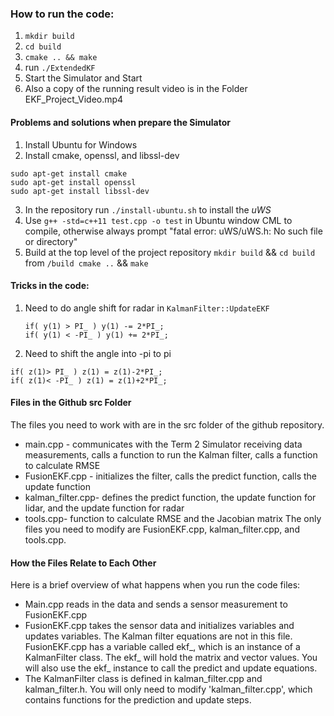 ### How to run the code:
1. `mkdir build`
2. `cd build `
3. `cmake .. && make`
4. run `./ExtendedKF`
5. Start the Simulator and Start
6. Also a copy of the running result video is in the Folder EKF_Project_Video.mp4


#### Problems and solutions when prepare the Simulator
1. Install Ubuntu for Windows
2. Install cmake, openssl, and libssl-dev
  ```
  sudo apt-get install cmake
  sudo apt-get install openssl
  sudo apt-get install libssl-dev
  ```
3. In the repository run `./install-ubuntu.sh` to install the _uWS_
4. Use `g++ -std=c++11 test.cpp -o test` in Ubuntu window CML to compile, otherwise always prompt "fatal error: uWS/uWS.h: No such file or directory"
5. Build at the top level of the project repository `mkdir build` && `cd build`
from ``/build cmake ..`` && `make`

#### Tricks in the code:
1. Need to do angle shift for radar in `KalmanFilter::UpdateEKF`
    ```
    if( y(1) > PI_ ) y(1) -= 2*PI_;
    if( y(1) < -PI_ ) y(1) += 2*PI_;
    ```
2. Need to shift the angle into -pi to pi
  ```
  if( z(1)> PI_ ) z(1) = z(1)-2*PI_;
  if( z(1)< -PI_ ) z(1) = z(1)+2*PI_;
  ```

#### Files in the Github src Folder
The files you need to work with are in the src folder of the github repository.

* main.cpp - communicates with the Term 2 Simulator receiving data measurements, calls a function to run the Kalman filter, calls a function to calculate RMSE
* FusionEKF.cpp - initializes the filter, calls the predict function, calls the update function
* kalman_filter.cpp- defines the predict function, the update function for lidar, and the update function for radar
* tools.cpp- function to calculate RMSE and the Jacobian matrix
The only files you need to modify are FusionEKF.cpp, kalman_filter.cpp, and tools.cpp.

#### How the Files Relate to Each Other
Here is a brief overview of what happens when you run the code files:

* Main.cpp reads in the data and sends a sensor measurement to FusionEKF.cpp
* FusionEKF.cpp takes the sensor data and initializes variables and updates variables. The Kalman filter equations are not in this file. FusionEKF.cpp has a variable called ekf_, which is an instance of a KalmanFilter class. The ekf_ will hold the matrix and vector values. You will also use the ekf_ instance to call the predict and update equations.
* The KalmanFilter class is defined in kalman_filter.cpp and kalman_filter.h. You will only need to modify 'kalman_filter.cpp', which contains functions for the prediction and update steps.
